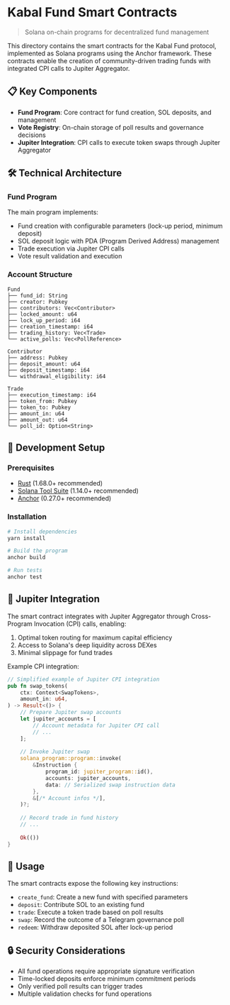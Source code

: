 
# Kabal Fund Smart Contracts

> Solana on-chain programs for decentralized fund management

This directory contains the smart contracts for the Kabal Fund protocol, implemented as Solana programs using the Anchor framework. These contracts enable the creation of community-driven trading funds with integrated CPI calls to Jupiter Aggregator.

## 📋 Key Components

- **Fund Program**: Core contract for fund creation, SOL deposits, and management
- **Vote Registry**: On-chain storage of poll results and governance decisions
- **Jupiter Integration**: CPI calls to execute token swaps through Jupiter Aggregator

## 🛠️ Technical Architecture

### Fund Program

The main program implements:

- Fund creation with configurable parameters (lock-up period, minimum deposit)
- SOL deposit logic with PDA (Program Derived Address) management
- Trade execution via Jupiter CPI calls
- Vote result validation and execution

### Account Structure

```
Fund
├── fund_id: String
├── creator: Pubkey
├── contributors: Vec<Contributor>
├── locked_amount: u64
├── lock_up_period: i64
├── creation_timestamp: i64
├── trading_history: Vec<Trade>
└── active_polls: Vec<PollReference>

Contributor
├── address: Pubkey
├── deposit_amount: u64
├── deposit_timestamp: i64
└── withdrawal_eligibility: i64

Trade
├── execution_timestamp: i64
├── token_from: Pubkey
├── token_to: Pubkey
├── amount_in: u64
├── amount_out: u64
└── poll_id: Option<String>
```

## 🚀 Development Setup

### Prerequisites

- [Rust](https://www.rust-lang.org/tools/install) (1.68.0+ recommended)
- [Solana Tool Suite](https://docs.solana.com/cli/install-solana-cli-tools) (1.14.0+ recommended)
- [Anchor](https://project-serum.github.io/anchor/getting-started/installation.html) (0.27.0+ recommended)

### Installation

```bash
# Install dependencies
yarn install

# Build the program
anchor build

# Run tests
anchor test
```

## 🔌 Jupiter Integration

The smart contract integrates with Jupiter Aggregator through Cross-Program Invocation (CPI) calls, enabling:

1. Optimal token routing for maximum capital efficiency
2. Access to Solana's deep liquidity across DEXes
3. Minimal slippage for fund trades

Example CPI integration:

```rust
// Simplified example of Jupiter CPI integration
pub fn swap_tokens(
    ctx: Context<SwapTokens>,
    amount_in: u64,
) -> Result<()> {
    // Prepare Jupiter swap accounts
    let jupiter_accounts = [
        // Account metadata for Jupiter CPI call
        // ...
    ];
    
    // Invoke Jupiter swap
    solana_program::program::invoke(
        &Instruction {
            program_id: jupiter_program::id(),
            accounts: jupiter_accounts,
            data: // Serialized swap instruction data
        },
        &[/* Account infos */],
    )?;
    
    // Record trade in fund history
    // ...
    
    Ok(())
}
```

## 📝 Usage

The smart contracts expose the following key instructions:

- `create_fund`: Create a new fund with specified parameters
- `deposit`: Contribute SOL to an existing fund
- `trade`: Execute a token trade based on poll results
- `swap`: Record the outcome of a Telegram governance poll
- `redeem`: Withdraw deposited SOL after lock-up period

## 🔒 Security Considerations

- All fund operations require appropriate signature verification
- Time-locked deposits enforce minimum commitment periods
- Only verified poll results can trigger trades
- Multiple validation checks for fund operations
